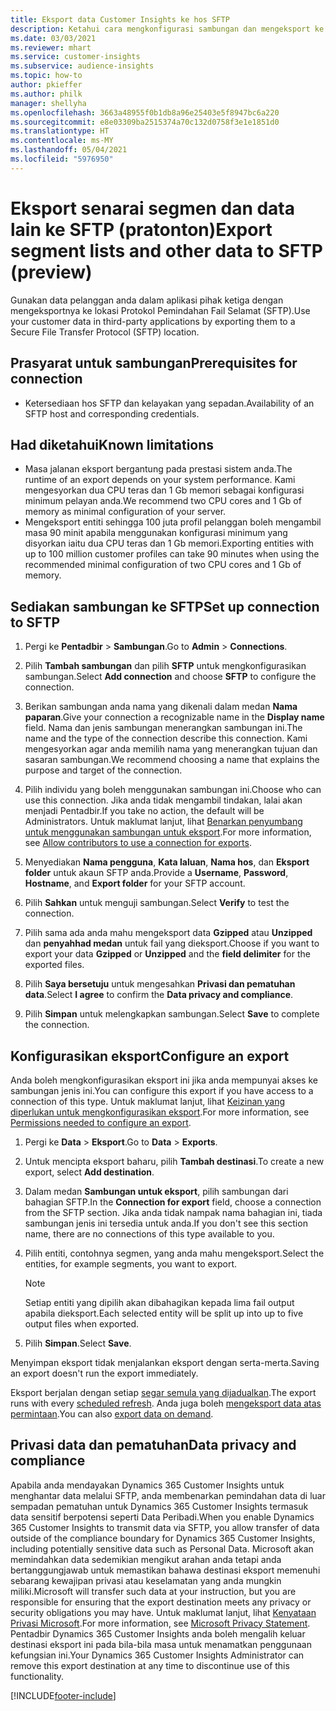 ```yaml
---
title: Eksport data Customer Insights ke hos SFTP
description: Ketahui cara mengkonfigurasi sambungan dan mengeksport ke lokasi SFTP.
ms.date: 03/03/2021
ms.reviewer: mhart
ms.service: customer-insights
ms.subservice: audience-insights
ms.topic: how-to
author: pkieffer
ms.author: philk
manager: shellyha
ms.openlocfilehash: 3663a48955f0b1db8a96e25403e5f8947bc6a220
ms.sourcegitcommit: e8e03309ba2515374a70c132d0758f3e1e1851d0
ms.translationtype: HT
ms.contentlocale: ms-MY
ms.lasthandoff: 05/04/2021
ms.locfileid: "5976950"
---
```

# <a name="export-segment-lists-and-other-data-to-sftp-preview"></a><span data-ttu-id="23932-103">Eksport senarai segmen dan data lain ke SFTP (pratonton)</span><span class="sxs-lookup"><span data-stu-id="23932-103">Export segment lists and other data to SFTP (preview)</span></span>

<span data-ttu-id="23932-104">Gunakan data pelanggan anda dalam aplikasi pihak ketiga dengan mengeksportnya ke lokasi Protokol Pemindahan Fail Selamat (SFTP).</span><span class="sxs-lookup"><span data-stu-id="23932-104">Use your customer data in third-party applications by exporting them to a Secure File Transfer Protocol (SFTP) location.</span></span>

## <a name="prerequisites-for-connection"></a><span data-ttu-id="23932-105">Prasyarat untuk sambungan</span><span class="sxs-lookup"><span data-stu-id="23932-105">Prerequisites for connection</span></span>

- <span data-ttu-id="23932-106">Ketersediaan hos SFTP dan kelayakan yang sepadan.</span><span class="sxs-lookup"><span data-stu-id="23932-106">Availability of an SFTP host and corresponding credentials.</span></span>

## <a name="known-limitations"></a><span data-ttu-id="23932-107">Had diketahui</span><span class="sxs-lookup"><span data-stu-id="23932-107">Known limitations</span></span>

- <span data-ttu-id="23932-108">Masa jalanan eksport bergantung pada prestasi sistem anda.</span><span class="sxs-lookup"><span data-stu-id="23932-108">The runtime of an export depends on your system performance.</span></span> <span data-ttu-id="23932-109">Kami mengesyorkan dua CPU teras dan 1 Gb memori sebagai konfigurasi minimum pelayan anda.</span><span class="sxs-lookup"><span data-stu-id="23932-109">We recommend two CPU cores and 1 Gb of memory as minimal configuration of your server.</span></span> 
- <span data-ttu-id="23932-110">Mengeksport entiti sehingga 100 juta profil pelanggan boleh mengambil masa 90 minit apabila menggunakan konfigurasi minimum yang disyorkan iaitu dua CPU teras dan 1 Gb memori.</span><span class="sxs-lookup"><span data-stu-id="23932-110">Exporting entities with up to 100 million customer profiles can take 90 minutes when using the recommended minimal configuration of two CPU cores and 1 Gb of memory.</span></span> 

## <a name="set-up-connection-to-sftp"></a><span data-ttu-id="23932-111">Sediakan sambungan ke SFTP</span><span class="sxs-lookup"><span data-stu-id="23932-111">Set up connection to SFTP</span></span>

1. <span data-ttu-id="23932-112">Pergi ke **Pentadbir** > **Sambungan**.</span><span class="sxs-lookup"><span data-stu-id="23932-112">Go to **Admin** > **Connections**.</span></span>

1. <span data-ttu-id="23932-113">Pilih **Tambah sambungan** dan pilih **SFTP** untuk mengkonfigurasikan sambungan.</span><span class="sxs-lookup"><span data-stu-id="23932-113">Select **Add connection** and choose **SFTP** to configure the connection.</span></span>

1. <span data-ttu-id="23932-114">Berikan sambungan anda nama yang dikenali dalam medan **Nama paparan**.</span><span class="sxs-lookup"><span data-stu-id="23932-114">Give your connection a recognizable name in the **Display name** field.</span></span> <span data-ttu-id="23932-115">Nama dan jenis sambungan menerangkan sambungan ini.</span><span class="sxs-lookup"><span data-stu-id="23932-115">The name and the type of the connection describe this connection.</span></span> <span data-ttu-id="23932-116">Kami mengesyorkan agar anda memilih nama yang menerangkan tujuan dan sasaran sambungan.</span><span class="sxs-lookup"><span data-stu-id="23932-116">We recommend choosing a name that explains the purpose and target of the connection.</span></span>

1. <span data-ttu-id="23932-117">Pilih individu yang boleh menggunakan sambungan ini.</span><span class="sxs-lookup"><span data-stu-id="23932-117">Choose who can use this connection.</span></span> <span data-ttu-id="23932-118">Jika anda tidak mengambil tindakan, lalai akan menjadi Pentadbir.</span><span class="sxs-lookup"><span data-stu-id="23932-118">If you take no action, the default will be Administrators.</span></span> <span data-ttu-id="23932-119">Untuk maklumat lanjut, lihat [Benarkan penyumbang untuk menggunakan sambungan untuk eksport](connections.md#allow-contributors-to-use-a-connection-for-exports).</span><span class="sxs-lookup"><span data-stu-id="23932-119">For more information, see [Allow contributors to use a connection for exports](connections.md#allow-contributors-to-use-a-connection-for-exports).</span></span>

1. <span data-ttu-id="23932-120">Menyediakan **Nama pengguna**, **Kata laluan**, **Nama hos**, dan **Eksport folder** untuk akaun SFTP anda.</span><span class="sxs-lookup"><span data-stu-id="23932-120">Provide a **Username**, **Password**, **Hostname**, and **Export folder** for your SFTP account.</span></span>

1. <span data-ttu-id="23932-121">Pilih **Sahkan** untuk menguji sambungan.</span><span class="sxs-lookup"><span data-stu-id="23932-121">Select **Verify** to test the connection.</span></span>

1. <span data-ttu-id="23932-122">Pilih sama ada anda mahu mengeksport data **Gzipped** atau **Unzipped** dan **penyahhad medan** untuk fail yang dieksport.</span><span class="sxs-lookup"><span data-stu-id="23932-122">Choose if you want to export your data **Gzipped** or **Unzipped** and the **field delimiter** for the exported files.</span></span>

1. <span data-ttu-id="23932-123">Pilih **Saya bersetuju** untuk mengesahkan **Privasi dan pematuhan data**.</span><span class="sxs-lookup"><span data-stu-id="23932-123">Select **I agree** to confirm the **Data privacy and compliance**.</span></span>

1. <span data-ttu-id="23932-124">Pilih **Simpan** untuk melengkapkan sambungan.</span><span class="sxs-lookup"><span data-stu-id="23932-124">Select **Save** to complete the connection.</span></span>

## <a name="configure-an-export"></a><span data-ttu-id="23932-125">Konfigurasikan eksport</span><span class="sxs-lookup"><span data-stu-id="23932-125">Configure an export</span></span>

<span data-ttu-id="23932-126">Anda boleh mengkonfigurasikan eksport ini jika anda mempunyai akses ke sambungan jenis ini.</span><span class="sxs-lookup"><span data-stu-id="23932-126">You can configure this export if you have access to a connection of this type.</span></span> <span data-ttu-id="23932-127">Untuk maklumat lanjut, lihat [Keizinan yang diperlukan untuk mengkonfigurasikan eksport](export-destinations.md#set-up-a-new-export).</span><span class="sxs-lookup"><span data-stu-id="23932-127">For more information, see [Permissions needed to configure an export](export-destinations.md#set-up-a-new-export).</span></span>

1. <span data-ttu-id="23932-128">Pergi ke **Data** > **Eksport**.</span><span class="sxs-lookup"><span data-stu-id="23932-128">Go to **Data** > **Exports**.</span></span>

1. <span data-ttu-id="23932-129">Untuk mencipta eksport baharu, pilih **Tambah destinasi**.</span><span class="sxs-lookup"><span data-stu-id="23932-129">To create a new export, select **Add destination**.</span></span>

1. <span data-ttu-id="23932-130">Dalam medan **Sambungan untuk eksport**, pilih sambungan dari bahagian SFTP.</span><span class="sxs-lookup"><span data-stu-id="23932-130">In the **Connection for export** field, choose a connection from the SFTP section.</span></span> <span data-ttu-id="23932-131">Jika anda tidak nampak nama bahagian ini, tiada sambungan jenis ini tersedia untuk anda.</span><span class="sxs-lookup"><span data-stu-id="23932-131">If you don't see this section name, there are no connections of this type available to you.</span></span>

1. <span data-ttu-id="23932-132">Pilih entiti, contohnya segmen, yang anda mahu mengeksport.</span><span class="sxs-lookup"><span data-stu-id="23932-132">Select the entities, for example segments, you want to export.</span></span>

   > [!NOTE]
   > <span data-ttu-id="23932-133">Setiap entiti yang dipilih akan dibahagikan kepada lima fail output apabila dieksport.</span><span class="sxs-lookup"><span data-stu-id="23932-133">Each selected entity will be split up into up to five output files when exported.</span></span> 

1. <span data-ttu-id="23932-134">Pilih **Simpan**.</span><span class="sxs-lookup"><span data-stu-id="23932-134">Select **Save**.</span></span>

<span data-ttu-id="23932-135">Menyimpan eksport tidak menjalankan eksport dengan serta-merta.</span><span class="sxs-lookup"><span data-stu-id="23932-135">Saving an export doesn't run the export immediately.</span></span>

<span data-ttu-id="23932-136">Eksport berjalan dengan setiap [segar semula yang dijadualkan](system.md#schedule-tab).</span><span class="sxs-lookup"><span data-stu-id="23932-136">The export runs with every [scheduled refresh](system.md#schedule-tab).</span></span> <span data-ttu-id="23932-137">Anda juga boleh [mengeksport data atas permintaan](export-destinations.md#run-exports-on-demand).</span><span class="sxs-lookup"><span data-stu-id="23932-137">You can also [export data on demand](export-destinations.md#run-exports-on-demand).</span></span> 

## <a name="data-privacy-and-compliance"></a><span data-ttu-id="23932-138">Privasi data dan pematuhan</span><span class="sxs-lookup"><span data-stu-id="23932-138">Data privacy and compliance</span></span>

<span data-ttu-id="23932-139">Apabila anda mendayakan Dynamics 365 Customer Insights untuk menghantar data melalui SFTP, anda membenarkan pemindahan data di luar sempadan pematuhan untuk Dynamics 365 Customer Insights termasuk data sensitif berpotensi seperti Data Peribadi.</span><span class="sxs-lookup"><span data-stu-id="23932-139">When you enable Dynamics 365 Customer Insights to transmit data via SFTP, you allow transfer of data outside of the compliance boundary for Dynamics 365 Customer Insights, including potentially sensitive data such as Personal Data.</span></span> <span data-ttu-id="23932-140">Microsoft akan memindahkan data sedemikian mengikut arahan anda tetapi anda bertanggungjawab untuk memastikan bahawa destinasi eksport memenuhi sebarang kewajipan privasi atau keselamatan yang anda mungkin miliki.</span><span class="sxs-lookup"><span data-stu-id="23932-140">Microsoft will transfer such data at your instruction, but you are responsible for ensuring that the export destination meets any privacy or security obligations you may have.</span></span> <span data-ttu-id="23932-141">Untuk maklumat lanjut, lihat [Kenyataan Privasi Microsoft](https://go.microsoft.com/fwlink/?linkid=396732).</span><span class="sxs-lookup"><span data-stu-id="23932-141">For more information, see [Microsoft Privacy Statement](https://go.microsoft.com/fwlink/?linkid=396732).</span></span>
<span data-ttu-id="23932-142">Pentadbir Dynamics 365 Customer Insights anda boleh mengalih keluar destinasi eksport ini pada bila-bila masa untuk menamatkan penggunaan kefungsian ini.</span><span class="sxs-lookup"><span data-stu-id="23932-142">Your Dynamics 365 Customer Insights Administrator can remove this export destination at any time to discontinue use of this functionality.</span></span>

[!INCLUDE[footer-include](../includes/footer-banner.md)]
